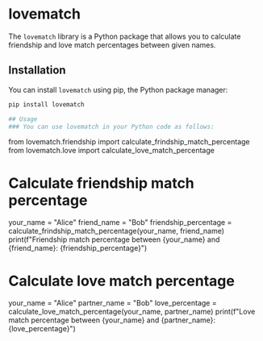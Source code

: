 # lovematch

The `lovematch` library is a Python package that allows you to calculate friendship and love match percentages between given names.

## Installation

You can install `lovematch` using pip, the Python package manager:

```bash
pip install lovematch

## Usage
### You can use lovematch in your Python code as follows:

```
from lovematch.friendship import calculate_frindship_match_percentage
from lovematch.love import calculate_love_match_percentage

# Calculate friendship match percentage
your_name = "Alice"
friend_name = "Bob"
friendship_percentage = calculate_frindship_match_percentage(your_name, friend_name)
print(f"Friendship match percentage between {your_name} and {friend_name}: {friendship_percentage}")

# Calculate love match percentage
your_name = "Alice"
partner_name = "Bob"
love_percentage = calculate_love_match_percentage(your_name, partner_name)
print(f"Love match percentage between {your_name} and {partner_name}: {love_percentage}")
```

